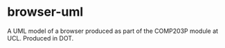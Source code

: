 # browser-uml
A UML model of a browser produced as part of the COMP203P module at UCL. Produced in DOT.
